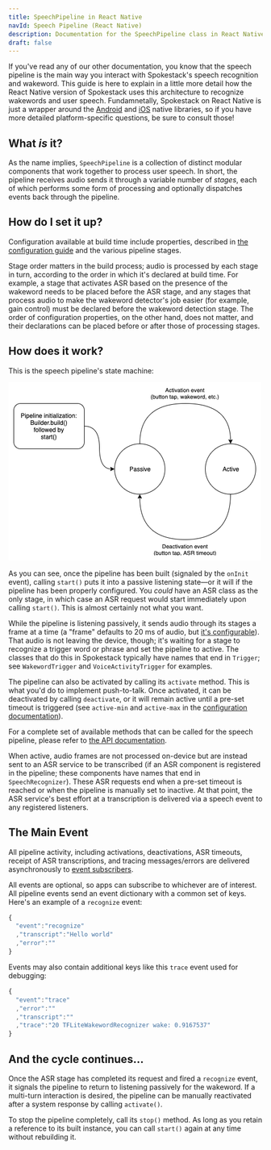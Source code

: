 ```yaml
---
title: SpeechPipeline in React Native
navId: Speech Pipeline (React Native)
description: Documentation for the SpeechPipeline class in React Native
draft: false
---
```


If you've read any of our other documentation, you know that the speech pipeline is the main way you interact with Spokestack's speech recognition and wakeword. This guide is here to explain in a little more detail how the React Native version of Spokestack uses this architecture to recognize wakewords and user speech. Fundamnetally, Spokestack on React Native is just a wrapper around the [Android](/docs/Android/) and [iOS](/docs/iOS) native libraries, so if you have more detailed platform-specific questions, be sure to consult those!

## What _is_ it?

As the name implies, `SpeechPipeline` is a collection of distinct modular components that work together to process user speech. In short, the pipeline receives audio sends it through a variable number of _stages_, each of which performs some form of processing and optionally dispatches events back through the pipeline.

## How do I set it up?

Configuration available at build time include properties, described in [the configuration guide](/docs/Concepts/pipeline-configuration) and the various pipeline stages.

Stage order matters in the build process; audio is processed by each stage in turn, according to the order in which it's declared at build time. For example, a stage that activates ASR based on the presence of the wakeword needs to be placed before the ASR stage, and any stages that process audio to make the wakeword detector's job easier (for example, gain control) must be declared before the wakeword detection stage. The order of configuration properties, on the other hand, does not matter, and their declarations can be placed before or after those of processing stages.

## How does it work?

This is the speech pipeline's state machine:

![](images/speech_pipeline.png 'speech pipeline')

As you can see, once the pipeline has been built (signaled by the `onInit` event), calling `start()` puts it into a passive listening state—or it will if the pipeline has been properly configured. You _could_ have an ASR class as the only stage, in which case an ASR request would start immediately upon calling `start()`. This is almost certainly not what you want.

While the pipeline is listening passively, it sends audio through its stages a frame at a time (a "frame" defaults to 20 ms of audio, but [it's configurable](/docs/Concepts/pipeline-configuration)). That audio is not leaving the device, though; it's waiting for a stage to recognize a trigger word or phrase and set the pipeline to active. The classes that do this in Spokestack typically have names that end in `Trigger`; see `WakewordTrigger` and `VoiceActivityTrigger` for examples.

The pipeline can also be activated by calling its `activate` method. This is what you'd do to implement push-to-talk. Once activated, it can be deactivated by calling `deactivate`, or it will remain active until a pre-set timeout is triggered (see `active-min` and `active-max` in the [configuration documentation](/docs/Concepts/pipeline-configuration)).

For a complete set of available methods that can be called for the speech pipeline, please refer to [the API documentation](https://github.com/spokestack/react-native-spokestack#methods).

When active, audio frames are not processed on-device but are instead sent to an ASR service to be transcribed (if an ASR component is registered in the pipeline; these components have names that end in `SpeechRecognizer`). These ASR requests end when a pre-set timeout is reached or when the pipeline is manually set to inactive. At that point, the ASR service's best effort at a transcription is delivered via a speech event to any registered listeners.

## The Main Event

All pipeline activity, including activations, deactivations, ASR timeouts, receipt of ASR transcriptions, and tracing messages/errors are delivered asynchronously to [event subscribers](https://github.com/spokestack/react-native-spokestack#events).

All events are optional, so apps can subscribe to whichever are of interest. All pipeline events send an event dictionary with a common set of keys. Here's an example of a `recognize` event:

```javascript
{
  "event":"recognize"
  ,"transcript":"Hello world"
  ,"error":""
}
```

Events may also contain additional keys like this `trace` event used for debugging:

```javascript
{
  "event":"trace"
  ,"error":""
  ,"transcript":""
  ,"trace":"20 TFLiteWakewordRecognizer wake: 0.9167537"
}
```

## And the cycle continues...

Once the ASR stage has completed its request and fired a `recognize` event, it signals the pipeline to return to listening passively for the wakeword. If a multi-turn interaction is desired, the pipeline can be manually reactivated after a system response by calling `activate()`.

To stop the pipeline completely, call its `stop()` method. As long as you retain a reference to its built instance, you can call `start()` again at any time without rebuilding it.

